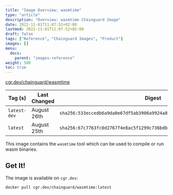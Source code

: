 ```yaml
---
title: "Image Overview: wasmtime"
type: "article"
description: "Overview: wasmtime Chainguard Image"
date: 2022-11-01T11:07:52+02:00
lastmod: 2022-11-01T11:07:52+02:00
draft: false
tags: ["Reference", "Chainguard Images", "Product"]
images: []
menu:
  docs:
    parent: "images-reference"
weight: 500
toc: true
---
```


[cgr.dev/chainguard/wasmtime](https://github.com/chainguard-images/images/tree/main/images/wasmtime)

| Tag (s)       | Last Changed | Digest                                                                    |
|---------------|--------------|---------------------------------------------------------------------------|
|  `latest-dev` | August 26th  | `sha256:533eccedb6a9da0e67df5ab3906a9924a8db6a44948add82c638969c8b8d62d9` |
|  `latest`     | August 25th  | `sha256:67c7763fc0d2767f4e8ac5f1299c736bdb0ee77b78616ed88b971d2f86fcd8b9` |



This image contains the `wasmtime` tool which can be used to compile or run wasm binaries.

## Get It!

The image is available on `cgr.dev`:

```
docker pull cgr.dev/chainguard/wasmtime:latest
```

